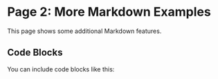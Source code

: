 # Page 2: More Markdown Examples

This page shows some additional Markdown features.

## Code Blocks

You can include code blocks like this:
